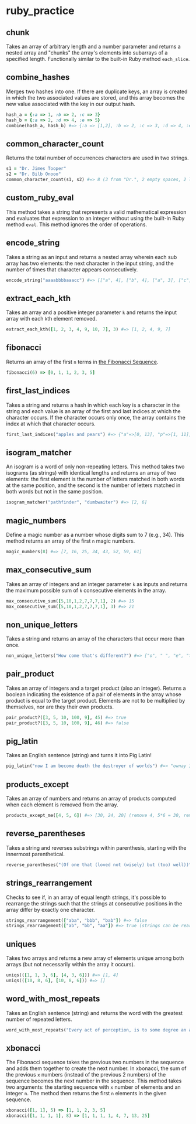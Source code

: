 # ruby_practice

chunk
---------------------

Takes an array of arbitrary length and a number parameter and returns a nested array and "chunks" the array's elements into subarrays of a specified length.  Functionally similar to the built-in Ruby method `each_slice`.


combine_hashes
---------------------

Merges two hashes into one.  If there are duplicate keys, an array is created in which the two associated values are stored, and this array becomes the new value associated with the key in our output hash.

```ruby
hash_a = {:a => 1, :b => 2, :c => 3}
hash_b = {:a => 2, :d => 4, :e => 5}
combine(hash_a, hash_b) #=> {:a => [1,2], :b => 2, :c => 3, :d => 4, :e => 5}
```


common_character_count
---------------------

Returns the total number of occurrences characters are used in two strings.

```ruby
s1 = "Dr. Jimes Tooper"
s2 = "Dr. Bilb Onooo"
common_character_count(s1, s2) #=> 8 (3 from "Dr.", 2 empty spaces, 2 lowercase "o", 1 lowercase "i")
```

custom_ruby_eval
---------------------

This method takes a string that represents a valid mathematical expression and evaluates that expression to an integer without using the built-in Ruby method `eval`.  This method ignores the order of operations.

encode_string
---------------------

Takes a string as an input and returns a nested array wherein each sub array has two elements:  the next character in the input string, and the number of times that character appears consecutively.

```ruby
encode_string("aaaabbbbaaacc") #=> [["a", 4], ["b", 4], ["a", 3], ["c", 2]]
```

extract_each_kth
---------------------

Takes an array and a positive integer parameter `k` and returns the input array with each `k`th element removed.

```ruby
extract_each_kth([1, 2, 3, 4, 9, 10, 7], 3) #=> [1, 2, 4, 9, 7]
```

fibonacci
---------------------

Returns an array of the first `n` terms in [the Fibonacci Sequence](https://en.wikipedia.org/wiki/Fibonacci_number).

```ruby
fibonacci(6) => [0, 1, 1, 2, 3, 5]
```

first_last_indices
---------------------

Takes a string and returns a hash in which each key is a character in the string and each value is an array of the first and last indices at which the character occurs.  If the character occurs only once, the array contains the index at which that character occurs.

```ruby
first_last_indices("apples and pears") #=> {"a"=>[0, 13], "p"=>[1, 11], "l"=>[3], "e"=>[4, 12], "s"=>[5, 15], " "=>[6, 10], "n"=>[8], "d"=>[9], "r"=>[14]}
```

isogram_matcher
---------------------

An isogram is a word of only non-repeating letters.  This method takes two isograms (as strings) with identical lengths and returns an array of two elements: the first element is the number of letters matched in both words at the same position, and the second is the number of letters matched in both words but not in the same position.

```ruby
isogram_matcher("pathfinder", "dumbwaiter") #=> [2, 6]
```

magic_numbers
---------------------

Define a magic number as a number whose digits sum to 7 (e.g., 34).  This method returns an array of the first `n` magic numbers.

```ruby
magic_numbers(8) #=> [7, 16, 25, 34, 43, 52, 59, 61]
```

max_consecutive_sum
---------------------

Takes an array of integers and an integer parameter `k` as inputs and returns the maximum possible sum of `k` consecutive elements in the array.

```ruby
max_consecutive_sum([5,10,1,2,7,7,7,1], 2) #=> 15
max_consecutive_sum([5,10,1,2,7,7,7,1], 3) #=> 21
```

non_unique_letters
---------------------

Takes a string and returns an array of the characters that occur more than once.

```ruby
non_unique_letters("How come that's different?") #=> ["o", " ", "e", "t", "f"]
```

pair_product
---------------------

Takes an array of integers and a target product (also an integer).  Returns a boolean indicating the existence of a pair of elements in the array whose product is equal to the target product.  Elements are not to be multiplied by themselves, nor are they their own products.

```ruby
pair_product?([3, 5, 10, 100, 9], 45) #=> true
pair_product?([3, 5, 10, 100, 9], 46) #=> false
```

pig_latin
---------------------

Takes an English sentence (string) and turns it into Pig Latin!

```ruby
pig_latin("now I am become death the destroyer of worlds") #=> "ownay Iay amay ecomebay eathday ethay estroyerday ofay orldsway"
```

products_except
---------------------

Takes an array of numbers and returns an array of products computed when each element is removed from the array.

```ruby
products_except_me([4, 5, 6]) #=> [30, 24, 20] (remove 4, 5*6 = 30, remove 5, 4*6=24, remove 6, 4*5 = 20)
```


reverse_parentheses
---------------------

Takes a string and reverses substrings within parenthesis, starting with the innermost parenthetical.

```ruby
reverse_parentheses("(Of one that (loved not (wisely) but (too) well))") #=> "loved not ylesiw but oot well taht eno fO"
```


strings_rearrangement
---------------------

Checks to see if, in an array of equal length strings, it's possible to rearrange the strings such that the strings at consecutive positions in the array differ by exactly one character.

```ruby
strings_rearrangement(["aba", "bbb", "bab"]) #=> false
strings_rearrangement(["ab", "bb", "aa"]) #=> true (strings can be rearranged as "aa", "ab", "bb")
```

uniques
---------------------

Takes two arrays and returns a new array of elements unique among both arrays (but not necessarily within the array it occurs).

```ruby
uniqs(([1, 1, 3, 6], [4, 3, 6])) #=> [1, 4]
uniqs(([10, 8, 6], [10, 8, 6])) #=> []
```

word_with_most_repeats
---------------------

Takes an English sentence (string) and returns the word with the greatest number of repeated letters.

```ruby
word_with_most_repeats("Every act of perception, is to some degree an act of creation, and every act of memory is to some degree an act of imagination.") #=> "imagination."
```

xbonacci
---------------------

The Fibonacci sequence takes the previous two numbers in the sequence and adds them together to create the next number.  In xbonacci, the sum of the previous `x` numbers (instead of the previous 2 numbers) of the sequence becomes the next number in the sequence.  This method takes two arguments: the starting sequence with `x` number of elements and an integer `n`. The method then returns the first `n` elements in the given sequence.

```ruby
xbonacci([1, 1], 5) => [1, 1, 2, 3, 5]
xbonacci([1, 1, 1, 1], 8) => [1, 1, 1, 1, 4, 7, 13, 25]
```
